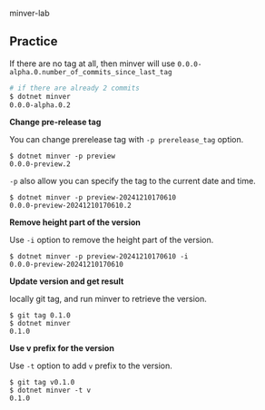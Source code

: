 minver-lab

## Practice

If there are no tag at all, then minver will use `0.0.0-alpha.0.number_of_commits_since_last_tag`

```bash
# if there are already 2 commits
$ dotnet minver
0.0.0-alpha.0.2
```

**Change pre-release tag**

You can change prerelease tag with `-p prerelease_tag` option.

```shell
$ dotnet minver -p preview
0.0.0-preview.2
```

`-p` also allow you can specify the tag to the current date and time.

```shell
$ dotnet minver -p preview-20241210170610
0.0.0-preview-20241210170610.2
```

**Remove height part of the version**

Use `-i` option to remove the height part of the version.

```shell
$ dotnet minver -p preview-20241210170610 -i
0.0.0-preview-20241210170610
```

**Update version and get result**

locally git tag, and run minver to retrieve the version.

```shell
$ git tag 0.1.0
$ dotnet minver
0.1.0
```

**Use v prefix for the version**

Use `-t` option to add `v` prefix to the version.

```shell
$ git tag v0.1.0
$ dotnet minver -t v
0.1.0
```
